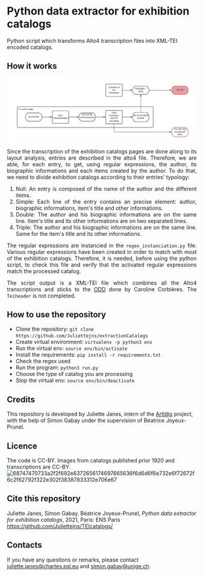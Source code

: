 # Python data extractor for exhibition catalogs

Python script which transforms Alto4 transcription files into XML-TEI encoded catalogs.

## How it works
<div align="justify">
   
   <p class="float" align="center">
      <img src="images/pipeline_extraction.png"/>
   </p>
   
   Since the transcription of the exhibition catalogs pages are done along to its layout analysis, entries are described in the alto4 file. Therefore, we are able, for each entry, to get, using regular expressions, the author, its biographic informations and each items created by the author. To do that, we need to divide exhibition catalogs according to their entries' typology: 

   
   1. Null: An entry is composed of the name of the author and the different items.<br/>
   2. Simple: Each line of the entry contains an precise element: author, biographic informations, item's title and other informations.<br/>
   3. Double: The author and his biographic informations are on the same line. Item's title and its other informations are on two separated lines.<br/>
   4. Triple: The author and his biographic informations are on the same line. Same for the item's title and its other informations.<br/>
   
The regular expressions are instancied in the ```regex_instanciation.py``` file. Various regular expressions have been created in order to match with most of the exhibition catalogs. Therefore, it is needed, before using the python script, to check this file and verify that the activated regular expressions match the processed catalog.
   
The script output is a XML-TEI file which combines all the Alto4 transcriptions and sticks to the [ODD](https://github.com/carolinecorbieres/ArtlasCatalogues/blob/master/5_ImproveGROBIDoutput/ODD/ODD_VisualContagions.xml) done by Caroline Corbières. The ```Teiheader``` is not completed. 
   

</div>
 
## How to use the repository
  - Clone the repository: ```git clone https://github.com/Juliettejns/extractionCatalogs```
  - Create virtual environment: ```virtualenv -p python3 env```
  - Run the virtual env: ```source env/bin/activate```
  - Install the requirements: ```pip install -r requirements.txt```
  - Check the regex used
  - Run the program: ```python3 run.py```
  - Choose the type of catalog you are processing
  - Stop the virtual env: ```source env/bin/deactivate```

## Credits
This repository is developed by Juliette Janes, intern of the [Artl@s](https://artlas.huma-num.fr/fr/) project, with the help of Simon Gabay under the supervision of Béatrice Joyeux-Prunel.

## Licence
The code is CC-BY.
Images from catalogs published prior 1920 and transcriptions are CC-BY. </br>
![68747470733a2f2f692e6372656174697665636f6d6d6f6e732e6f72672f6c2f62792f322e302f38387833312e706e67](https://user-images.githubusercontent.com/56683417/115525743-a78d2400-a28f-11eb-8e45-4b6e3265a527.png)

## Cite this repository
Juliette Janes, Simon Gabay, Béatrice Joyeux-Prunel, _Python data extractor for exhibition catalogs_, 2021, Paris: ENS Paris https://github.com/Juliettejns/TEIcatalogs/

## Contacts
If you have any questions or remarks, please contact juliette.janes@chartes.psl.eu and simon.gabay@unige.ch.

